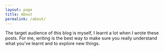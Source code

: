 ```yaml
---
layout: page
title: About
permalink: /about/
---
```


The target audience of this blog is myself, I learnt a lot when I wrote these posts. For me, writing is the best way to
 make sure you really understand what you’ve learnt and to explore new things.
 
 
